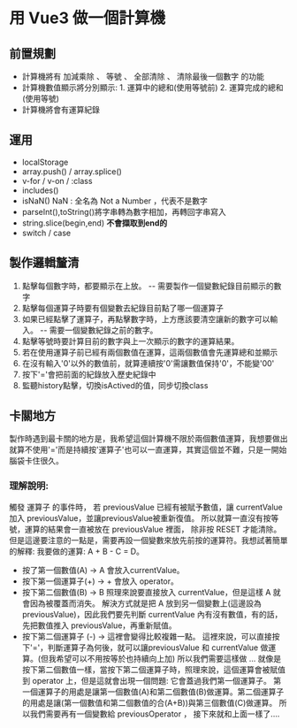 # 用 Vue3 做一個計算機

## 前置規劃

* 計算機將有 加減乘除 、 等號 、 全部清除 、 清除最後一個數字 的功能
* 計算機數值顯示將分別顯示: 1. 運算中的總和(使用等號前) 2. 運算完成的總和(使用等號)
* 計算機將會有運算紀錄

## 運用

* localStorage
* array.push() / array.splice()
* v-for / v-on / :class
* includes()
* isNaN() NaN : 全名為 Not a Number ，代表不是數字
* parseInt(),toString()將字串轉為數字相加，再轉回字串寫入
* string.slice(begin,end) **不會擷取到end的**
* switch / case


## 製作邏輯釐清

1. 點擊每個數字時，都要顯示在上放。 -- 需要製作一個變數紀錄目前顯示的數字
2. 點擊每個運算子時要有個變數去紀錄目前點了哪一個運算子
3. 如果已經點擊了運算子，再點擊數字時，上方應該要清空讓新的數字可以輸入。 -- 需要一個變數紀錄之前的數字。
4. 點擊等號時要計算目前的數字與上一次顯示的數字的運算結果。
5. 若在使用運算子前已經有兩個數值在運算，這兩個數值會先運算總和並顯示
6. 在沒有輸入'0'以外的數值前，就算連續按'0'需讓數值保持'0'，不能變'00'
7. 按下'='會把前面的紀錄放入歷史紀錄中
8. 監聽history點擊，切換isActived的值，同步切換class

## 卡關地方

製作時遇到最卡關的地方是，我希望這個計算機不限於兩個數值運算，我想要做出就算不使用'='而是持續按'運算子'也可以一直運算，其實這個並不難，只是一開始腦袋卡住很久。

### 理解說明:

觸發 運算子 的事件時， 若 previousValue 已經有被賦予數值，讓 currentValue 加入 previousValue，並讓previousValue被重新復值。 所以就算一直沒有按等號，運算的結果會一直被放在 previousValue 裡面， 除非按 RESET 才能清除。
但是這邊要注意的一點是，需要再設一個變數來放先前按的運算符。我想試著簡單的解釋:
我要做的運算: A + B - C = D。

* 按了第一個數值(A) -> A 會放入currentValue。
* 按下第一個運算子(+) -> + 會放入 operator。
* 按下第二個數值(B) -> B 照理來說要直接放入 currentValue，但是這樣 A 就會因為被覆蓋而消失。
    解決方式就是把 A 放到另一個變數上(這邊設為previousValue)，因此我們要先判斷 currentValue 內有沒有數值，有的話，先把數值推入 previousValue，再重新賦值。
* 按下第二個運算子 (-) -> 這裡會變得比較複雜一點。
    這裡來說，可以直接按下'='，判斷運算子為何後，就可以讓previousValue 和 currentValue 做運算。(但我希望可以不用按等於也持續向上加)
    所以我們需要這樣做 ...
    就像是按下第二個數值一樣，當按下第二個運算子時，照理來說，這個運算會被賦值到 operator 上，但是這就會出現一個問題: 它會蓋過我們第一個運算子。
    第一個運算子的用處是讓第一個數值(A)和第二個數值(B)做運算。第二個運算子的用處是讓(第一個數值和第二個數值的合(A+B))與第三個數值(C)做運算。
    所以我們需要再有一個變數給 previousOperator ， 接下來就和上面一樣了....



